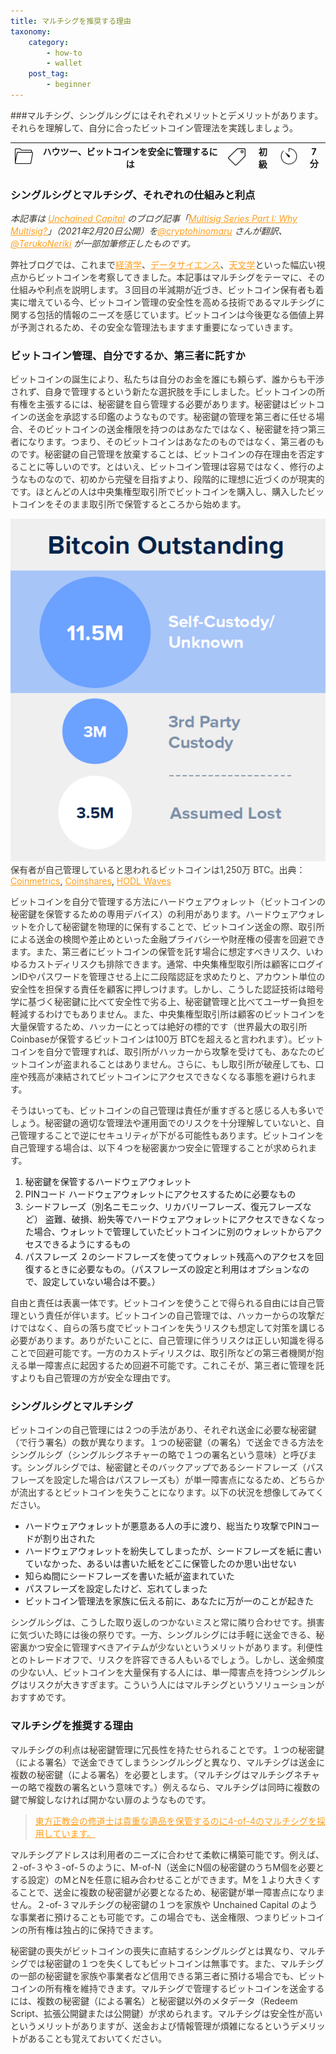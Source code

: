 ```yaml
---
title: マルチシグを推奨する理由
taxonomy:
    category:
        - how-to
        - wallet
    post_tag:
        - beginner
---
```


<style>
img[alt*="Category"], 
img[alt*="Tag"], 
img[alt*="Time"] {
    width:30px;
    height:30px;
    object-fit: cover;
}
p {
    color: #3d362d;
}
p img {
    text-align:center;
}
a {
    color: #ff9f1c;
}
a:hover {
    color: #2ec4b6;
}
</style>

<script type="text/javascript" src="//ajax.googleapis.com/ajax/libs/jquery/1.10.2/jquery.min.js"></script>
<script language="JavaScript">
$(document).ready( function () {
   $("a[href^='http']:not([href*='" + location.hostname + "'])").attr('target', '_blank');
})
</script>

###マルチシグ、シングルシグにはそれぞれメリットとデメリットがあります。それらを理解して、自分に合ったビットコイン管理法を実践しましょう。

|  ![Category](/_images/category.png)  |  ハウツー、ビットコインを安全に管理するには  |  ![Tag](/_images/tag.png)  |  初級  | ![Time](/_images/timer.png)  |  7分  |
| ---- | ---- | ---- | ---- | ---- | ---- |

### シングルシグとマルチシグ、それぞれの仕組みと利点

_本記事は [Unchained Capital](https://unchained.com/) のブログ記事「[Multisig Series Part I: Why Multisig?](https://unchained.com/blog/why-multisig/)」（2021年2月20日公開）を[@cryptohinomaru](https://twitter.com/cryptohinomaru) さんが翻訳、[@TerukoNeriki](https://twitter.com/TerukoNeriki) が一部加筆修正したものです。_

弊社ブログでは、これまで[経済学](https://unchained.com/blog/category/gradually-then-suddenly/)、[データサイエンス](https://unchained.com/blog/category/data-science/)、[天文学](https://unchained.com/blog/category/bitcoin-astronomy/)といった幅広い視点からビットコインを考察してきました。本記事はマルチシグをテーマに、その仕組みや利点を説明します。３回目の半減期が近づき、ビットコイン保有者も着実に増えている今、ビットコイン管理の安全性を高める技術であるマルチシグに関する包括的情報のニーズを感じています。ビットコインは今後更なる価値上昇が予測されるため、その安全な管理法もますます重要になっていきます。


### ビットコイン管理、自分でするか、第三者に託すか

ビットコインの誕生により、私たちは自分のお金を誰にも頼らず、誰からも干渉されず、自身で管理するという新たな選択肢を手にしました。ビットコインの所有権を主張するには、秘密鍵を自ら管理する必要があります。秘密鍵はビットコインの送金を承認する印鑑のようなものです。秘密鍵の管理を第三者に任せる場合、そのビットコインの送金権限を持つのはあなたではなく、秘密鍵を持つ第三者になります。つまり、そのビットコインはあなたのものではなく、第三者のものです。秘密鍵の自己管理を放棄することは、ビットコインの存在理由を否定することに等しいのです。とはいえ、ビットコイン管理は容易ではなく、修行のようなものなので、初めから完璧を目指すより、段階的に理想に近づくのが現実的です。ほとんどの人は中央集権型取引所でビットコインを購入し、購入したビットコインをそのまま取引所で保管するところから始めます。

![発行済みビットコインの内訳](/_images/why_multisig.png)
保有者が自己管理していると思われるビットコインは1,250万 BTC。出典：[Coinmetrics](https://coinmetrics.substack.com/p/coin-metrics-state-of-the-network-41d), [Coinshares](https://medium.com/coinshares/bitcoin-has-a-branding-problem-its-evolution-not-revolution-aa34fe5facfb), [HODL Waves](https://unchained.com/hodlwaves/)

ビットコインを自分で管理する方法にハードウェアウォレット（ビットコインの秘密鍵を保管するための専用デバイス）の利用があります。ハードウェアウォレットを介して秘密鍵を物理的に保有することで、ビットコイン送金の際、取引所による送金の検閲や差止めといった金融プライバシーや財産権の侵害を回避できます。また、第三者にビットコインの保管を託す場合に想定すべきリスク、いわゆるカストディリスクも排除できます。通常、中央集権型取引所は顧客にログインIDやパスワードを管理させる上に二段階認証を求めたりと、アカウント単位の安全性を担保する責任を顧客に押しつけます。しかし、こうした認証技術は暗号学に基づく秘密鍵に比べて安全性で劣る上、秘密鍵管理と比べてユーザー負担を軽減するわけでもありません。また、中央集権型取引所は顧客のビットコインを大量保管するため、ハッカーにとっては絶好の標的です（世界最大の取引所Coinbaseが保管するビットコインは100万 BTCを超えると言われます）。ビットコインを自分で管理すれば、取引所がハッカーから攻撃を受けても、あなたのビットコインが盗まれることはありません。さらに、もし取引所が破産しても、口座や残高が凍結されてビットコインにアクセスできなくなる事態を避けられます。

そうはいっても、ビットコインの自己管理は責任が重すぎると感じる人も多いでしょう。秘密鍵の適切な管理法や運用面でのリスクを十分理解していないと、自己管理することで逆にセキュリティが下がる可能性もあります。ビットコインを自己管理する場合は、以下４つを秘密裏かつ安全に管理することが求められます。

1. 秘密鍵を保管するハードウェアウォレット
2. PINコード
ハードウェアウォレットにアクセスするために必要なもの
3. シードフレーズ（別名ニモニック、リカバリーフレーズ、復元フレーズなど） 
盗難、破損、紛失等でハードウェアウォレットにアクセスできなくなった場合、ウォレットで管理していたビットコインに別のウォレットからアクセスできるようにするもの
4. パスフレーズ
２のシードフレーズを使ってウォレット残高へのアクセスを回復するときに必要なもの。（パスフレーズの設定と利用はオプションなので、設定していない場合は不要。）

自由と責任は表裏一体です。ビットコインを使うことで得られる自由には自己管理という責任が伴います。ビットコインの自己管理では、ハッカーからの攻撃だけではなく、自らの落ち度でビットコインを失うリスクも想定して対策を講じる必要があります。ありがたいことに、自己管理に伴うリスクは正しい知識を得ることで回避可能です。一方のカストディリスクは、取引所などの第三者機関が抱える単一障害点に起因するため回避不可能です。これこそが、第三者に管理を託すよりも自己管理の方が安全な理由です。


### シングルシグとマルチシグ

ビットコインの自己管理には２つの手法があり、それぞれ送金に必要な秘密鍵（で行う署名）の数が異なります。１つの秘密鍵（の署名）で送金できる方法をシングルシグ（シングルシグネチャーの略で１つの署名という意味）と呼びます。シングルシグでは、秘密鍵とそのバックアップであるシードフレーズ（パスフレーズを設定した場合はパスフレーズも）が単一障害点になるため、どちらかが流出するとビットコインを失うことになります。以下の状況を想像してみてください。

* ハードウェアウォレットが悪意ある人の手に渡り、総当たり攻撃でPINコードが割り出された
* ハードウェアウォレットを紛失してしまったが、シードフレーズを紙に書いていなかった、あるいは書いた紙をどこに保管したのか思い出せない
* 知らぬ間にシードフレーズを書いた紙が盗まれていた
* パスフレーズを設定したけど、忘れてしまった
* ビットコイン管理法を家族に伝える前に、あなたに万が一のことが起きた

シングルシグは、こうした取り返しのつかないミスと常に隣り合わせです。損害に気づいた時には後の祭りです。一方、シングルシグには手軽に送金できる、秘密裏かつ安全に管理すべきアイテムが少ないというメリットがあります。利便性とのトレードオフで、リスクを許容できる人もいるでしょう。しかし、送金頻度の少ない人、ビットコインを大量保有する人には、単一障害点を持つシングルシグはリスクが大きすぎます。こういう人にはマルチシグというソリューションがおすすめです。

### マルチシグを推奨する理由

マルチシグの利点は秘密鍵管理に冗長性を持たせられることです。１つの秘密鍵（による署名）で送金できてしまうシングルシグと異なり、マルチシグは送金に複数の秘密鍵（による署名）を必要とします。（マルチシグはマルチシグネチャーの略で複数の署名という意味です。）例えるなら、マルチシグは同時に複数の鍵で解錠しなければ開かない扉のようなものです。

>[東方正教会の修道士は貴重な遺品を保管するのに4-of-4のマルチシグを採用しています。](https://twitter.com/unchainedcap/status/1154417352278204418?ref_src=twsrc%5Etfw%7Ctwcamp%5Etweetembed%7Ctwterm%5E1154417352278204418%7Ctwgr%5E%7Ctwcon%5Es1_&ref_url=https%3A%2F%2Funchained.com%2Fblog%2Fwhy-multisig%2F)

マルチシグアドレスは利用者のニーズに合わせて柔軟に構築可能です。例えば、２-of-３や３-of-５のように、M-of-N（送金にN個の秘密鍵のうちM個を必要とする設定）のMとNを任意に組み合わせることができます。Mを１より大きくすることで、送金に複数の秘密鍵が必要となるため、秘密鍵が単一障害点になりません。２-of-３マルチシグの秘密鍵の１つを家族や Unchained Capital のような事業者に預けることも可能です。この場合でも、送金権限、つまりビットコインの所有権は独占的に保持できます。

秘密鍵の喪失がビットコインの喪失に直結するシングルシグとは異なり、マルチシグでは秘密鍵の１つを失くしてもビットコインは無事です。また、マルチシグの一部の秘密鍵を家族や事業者など信用できる第三者に預ける場合でも、ビットコインの所有権を維持できます。マルチシグで管理するビットコインを送金するには、複数の秘密鍵（による署名）と秘密鍵以外のメタデータ（Redeem Script、拡張公開鍵または公開鍵）が求められます。マルチシグは安全性が高いというメリットがありますが、送金および情報管理が煩雑になるというデメリットがあることも覚えておいてください。